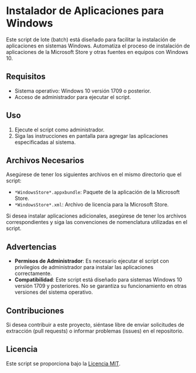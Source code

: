 # Instalador de Aplicaciones para Windows

Este script de lote (batch) está diseñado para facilitar la instalación de aplicaciones en sistemas Windows. Automatiza el proceso de instalación de aplicaciones de la Microsoft Store y otras fuentes en equipos con Windows 10.

## Requisitos

- Sistema operativo: Windows 10 versión 1709 o posterior.
- Acceso de administrador para ejecutar el script.

## Uso

1. Ejecute el script como administrador.
2. Siga las instrucciones en pantalla para agregar las aplicaciones especificadas al sistema.

## Archivos Necesarios

Asegúrese de tener los siguientes archivos en el mismo directorio que el script:

- `*WindowsStore*.appxbundle`: Paquete de la aplicación de la Microsoft Store.
- `*WindowsStore*.xml`: Archivo de licencia para la Microsoft Store.

Si desea instalar aplicaciones adicionales, asegúrese de tener los archivos correspondientes y siga las convenciones de nomenclatura utilizadas en el script.

## Advertencias

- **Permisos de Administrador**: Es necesario ejecutar el script con privilegios de administrador para instalar las aplicaciones correctamente.
- **Compatibilidad**: Este script está diseñado para sistemas Windows 10 versión 1709 y posteriores. No se garantiza su funcionamiento en otras versiones del sistema operativo.

## Contribuciones

Si desea contribuir a este proyecto, siéntase libre de enviar solicitudes de extracción (pull requests) o informar problemas (issues) en el repositorio.

## Licencia

Este script se proporciona bajo la [Licencia MIT](LICENSE).
